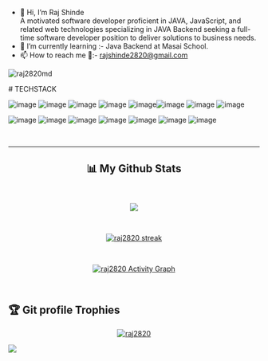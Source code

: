 - 👋 Hi, I’m Raj Shinde </br> A motivated software developer proficient in JAVA, JavaScript, and related web technologies specializing in JAVA Backend seeking a full-time software developer position to deliver solutions to business needs.
- 🌱 I’m currently learning :- Java Backend at Masai School.
- 📫 How to reach me 📧:- rajshinde2820@gmail.com

<p align="left"> <img src="https://komarev.com/ghpvc/?username=raj2820&label=Profile%20views&color=0e75b6&style=flat" alt="raj2820md" /> </p>
# TECHSTACK


![image](https://user-images.githubusercontent.com/106264672/191341055-ca274d73-7697-4f19-9fc5-f9ba455160a0.png) ![image](https://user-images.githubusercontent.com/106264672/191336269-0827d56f-0ae7-4fa7-8489-1b77dd52bb95.png) ![image](https://user-images.githubusercontent.com/106264672/191335574-d795cbe5-dd07-4ca9-8763-f7eaf1891c2e.png)  ![image](https://user-images.githubusercontent.com/106264672/191335822-d1f23398-9e8e-4971-bc05-f3fb6a43a99f.png) ![image](https://user-images.githubusercontent.com/106264672/191336409-bbfbfa54-9dd6-4f59-8cd8-a04fe9884ace.png)![image](https://user-images.githubusercontent.com/106264672/191336681-c73d9ada-d5fc-455b-bdac-9405a55ba7f1.png) ![image](https://user-images.githubusercontent.com/106264672/191338222-a36d72cf-e78f-428e-9309-fa6e3ba46535.png) ![image](https://user-images.githubusercontent.com/106264672/191338424-34c80482-4402-45b4-bef5-616c948b858a.png)




<!---
raj2820/raj2820 is a ✨ special ✨ repository because its `README.md` (this file) appears on your GitHub profile.
You can click the Preview link to take a look at your changes.
--->
   <p align="center">

![image](https://user-images.githubusercontent.com/106264672/191337839-6f9c1bc3-7730-44b1-ab1d-3911c52d8c85.png) ![image](https://user-images.githubusercontent.com/106264672/191337943-635f7eb3-eabd-4275-91dc-44527d916c32.png) ![image](https://user-images.githubusercontent.com/106264672/191337994-17f58f4d-6d64-4970-9ff2-bc1f6b634270.png) ![image](https://user-images.githubusercontent.com/106264672/191338047-2ff3a111-7ebb-40e7-8ff5-b116ef6a5ab5.png)
![image](https://user-images.githubusercontent.com/106264672/191338666-5f749cae-6d72-46a5-8a55-f4850e8c4107.png) ![image](https://user-images.githubusercontent.com/106264672/191338685-86a0b2dd-6b02-4e99-a47e-0a78807286a2.png) ![image](https://user-images.githubusercontent.com/106264672/191340270-c77a1184-3364-4514-b0b3-5a66b4296349.png)
</p>
<br/>


<hr />


<h2 align="center">📊 My Github Stats</h2>
   <br/>  
 
  
   <p align="center">
<a title="Raj's Git Stats" href="https://github.com/raj2820/github-readme-stats">
<img  src="https://github-readme-stats.vercel.app/api?username=raj2820&show_icons=true&hide_border=true&&count_private=true&include_all_commits=true&bg_color=0D1117" ></a>
</p>

<br/>
  

  <p align="center">
    <a href="https://github.com/raj2820/github-readme-streak-stats">
        <img title="🔥 Get streak stats for your profile at git.io/streak-stats" alt="raj2820 streak" src="https://github-readme-streak-stats.herokuapp.com/?user=raj2820&hide_border=true&theme=react&hide_border=true&bg_color=0D1117"/>
    </a>
</p>          
   
<br/>
   <p align="center">
<a href="https://github.com/raj2820/github-readme-activity-graph"><img alt="raj2820 Activity Graph" src="https://activity-graph.herokuapp.com/graph?username=raj2820&bg_color=0D1117&color=5BCDEC&line=5BCDEC&point=FFFFFF&hide_border=true" /></a>

</p>
     <br/>
  



  ## :trophy: Git profile Trophies

<p align="center"> <a href="https://github.com/ryo-ma/github-profile-trophy"><img src="https://github-profile-trophy.vercel.app/?username=raj2820&layout=compact&theme=algolia" alt="raj2820" /></a> </p>


<a href="https://github.com/raj2820">
  <img align="center" src="https://github-readme-stats.vercel.app/api/top-langs/?username=raj2820" />
</a>














